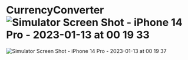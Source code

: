# CurrencyConverter![Simulator Screen Shot - iPhone 14 Pro - 2023-01-13 at 00 19 33](https://user-images.githubusercontent.com/85844606/212183729-792a4ca5-0277-443a-a0b7-d884438e3d05.png)
![Simulator Screen Shot - iPhone 14 Pro - 2023-01-13 at 00 19 37](https://user-images.githubusercontent.com/85844606/212183740-4b311533-b888-4d52-9859-3c4a48e64184.png)
